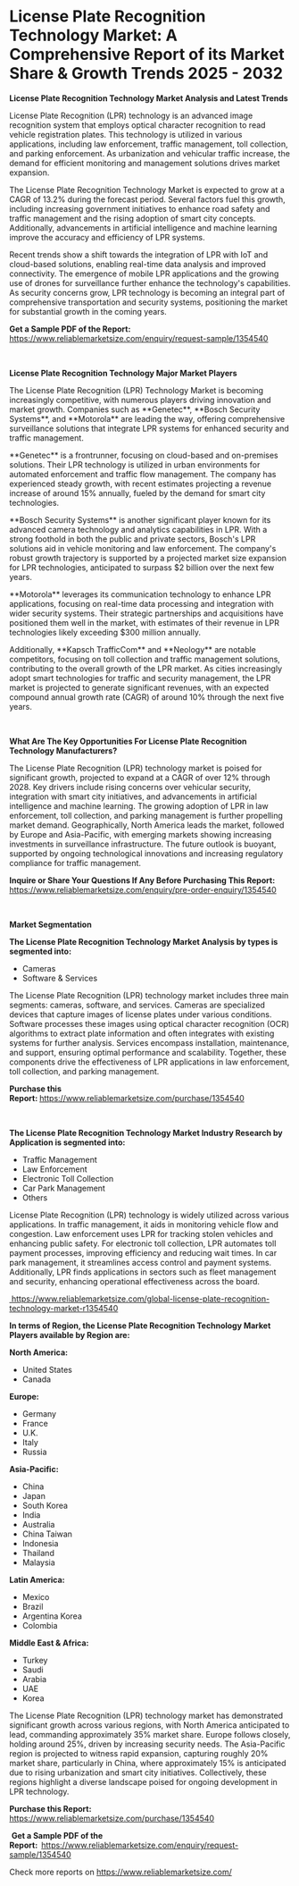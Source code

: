 <p><h1>License Plate Recognition Technology Market: A Comprehensive Report of its Market Share & Growth Trends 2025 - 2032</h1></p><p><strong>License Plate Recognition Technology Market Analysis and Latest Trends</strong></p>
<p><p>License Plate Recognition (LPR) technology is an advanced image recognition system that employs optical character recognition to read vehicle registration plates. This technology is utilized in various applications, including law enforcement, traffic management, toll collection, and parking enforcement. As urbanization and vehicular traffic increase, the demand for efficient monitoring and management solutions drives market expansion.</p><p>The License Plate Recognition Technology Market is expected to grow at a CAGR of 13.2% during the forecast period. Several factors fuel this growth, including increasing government initiatives to enhance road safety and traffic management and the rising adoption of smart city concepts. Additionally, advancements in artificial intelligence and machine learning improve the accuracy and efficiency of LPR systems.</p><p>Recent trends show a shift towards the integration of LPR with IoT and cloud-based solutions, enabling real-time data analysis and improved connectivity. The emergence of mobile LPR applications and the growing use of drones for surveillance further enhance the technology's capabilities. As security concerns grow, LPR technology is becoming an integral part of comprehensive transportation and security systems, positioning the market for substantial growth in the coming years.</p></p>
<p><strong>Get a Sample PDF of the Report:&nbsp;</strong> <a href="https://www.reliablemarketsize.com/enquiry/request-sample/1354540?utm_campaign=3076&utm_medium=2&utm_source=Github&utm_content=ia&utm_term=11032025&utm_id=license-plate-recognition-technology">https://www.reliablemarketsize.com/enquiry/request-sample/1354540</a></p>
<p>&nbsp;</p>
<p><strong>License Plate Recognition Technology Major Market Players</strong></p>
<p><p>The License Plate Recognition (LPR) Technology Market is becoming increasingly competitive, with numerous players driving innovation and market growth. Companies such as **Genetec**, **Bosch Security Systems**, and **Motorola** are leading the way, offering comprehensive surveillance solutions that integrate LPR systems for enhanced security and traffic management.</p><p>**Genetec** is a frontrunner, focusing on cloud-based and on-premises solutions. Their LPR technology is utilized in urban environments for automated enforcement and traffic flow management. The company has experienced steady growth, with recent estimates projecting a revenue increase of around 15% annually, fueled by the demand for smart city technologies.</p><p>**Bosch Security Systems** is another significant player known for its advanced camera technology and analytics capabilities in LPR. With a strong foothold in both the public and private sectors, Bosch's LPR solutions aid in vehicle monitoring and law enforcement. The company's robust growth trajectory is supported by a projected market size expansion for LPR technologies, anticipated to surpass $2 billion over the next few years.</p><p>**Motorola** leverages its communication technology to enhance LPR applications, focusing on real-time data processing and integration with wider security systems. Their strategic partnerships and acquisitions have positioned them well in the market, with estimates of their revenue in LPR technologies likely exceeding $300 million annually.</p><p>Additionally, **Kapsch TrafficCom** and **Neology** are notable competitors, focusing on toll collection and traffic management solutions, contributing to the overall growth of the LPR market. As cities increasingly adopt smart technologies for traffic and security management, the LPR market is projected to generate significant revenues, with an expected compound annual growth rate (CAGR) of around 10% through the next five years.</p></p>
<p>&nbsp;</p>
<p><strong>What Are The Key Opportunities For License Plate Recognition Technology Manufacturers?</strong></p>
<p><p>The License Plate Recognition (LPR) technology market is poised for significant growth, projected to expand at a CAGR of over 12% through 2028. Key drivers include rising concerns over vehicular security, integration with smart city initiatives, and advancements in artificial intelligence and machine learning. The growing adoption of LPR in law enforcement, toll collection, and parking management is further propelling market demand. Geographically, North America leads the market, followed by Europe and Asia-Pacific, with emerging markets showing increasing investments in surveillance infrastructure. The future outlook is buoyant, supported by ongoing technological innovations and increasing regulatory compliance for traffic management.</p></p>
<p><strong>Inquire or Share Your Questions If Any Before Purchasing This Report:</strong> <a href="https://www.reliablemarketsize.com/enquiry/pre-order-enquiry/1354540?utm_campaign=3076&utm_medium=2&utm_source=Github&utm_content=ia&utm_term=11032025&utm_id=license-plate-recognition-technology">https://www.reliablemarketsize.com/enquiry/pre-order-enquiry/1354540</a></p>
<p>&nbsp;</p>
<p><strong>Market Segmentation</strong></p>
<p><strong>The License Plate Recognition Technology Market Analysis by types is segmented into:</strong></p>
<p><ul><li>Cameras</li><li>Software & Services</li></ul></p>
<p><p>The License Plate Recognition (LPR) technology market includes three main segments: cameras, software, and services. Cameras are specialized devices that capture images of license plates under various conditions. Software processes these images using optical character recognition (OCR) algorithms to extract plate information and often integrates with existing systems for further analysis. Services encompass installation, maintenance, and support, ensuring optimal performance and scalability. Together, these components drive the effectiveness of LPR applications in law enforcement, toll collection, and parking management.</p></p>
<p><strong>Purchase this Report:&nbsp;</strong><a href="https://www.reliablemarketsize.com/purchase/1354540?utm_campaign=3076&utm_medium=2&utm_source=Github&utm_content=ia&utm_term=11032025&utm_id=license-plate-recognition-technology">https://www.reliablemarketsize.com/purchase/1354540</a></p>
<p>&nbsp;</p>
<p><strong>The License Plate Recognition Technology Market Industry Research by Application is segmented into:</strong></p>
<p><ul><li>Traffic Management</li><li>Law Enforcement</li><li>Electronic Toll Collection</li><li>Car Park Management</li><li>Others</li></ul></p>
<p><p>License Plate Recognition (LPR) technology is widely utilized across various applications. In traffic management, it aids in monitoring vehicle flow and congestion. Law enforcement uses LPR for tracking stolen vehicles and enhancing public safety. For electronic toll collection, LPR automates toll payment processes, improving efficiency and reducing wait times. In car park management, it streamlines access control and payment systems. Additionally, LPR finds applications in sectors such as fleet management and security, enhancing operational effectiveness across the board.</p></p>
<p><a href="https://www.reliablemarketsize.com/global-license-plate-recognition-technology-market-r1354540?utm_campaign=3076&utm_medium=2&utm_source=Github&utm_content=ia&utm_term=11032025&utm_id=license-plate-recognition-technology">&nbsp;https://www.reliablemarketsize.com/global-license-plate-recognition-technology-market-r1354540</a></p>
<p><strong>In terms of Region, the License Plate Recognition Technology Market Players available by Region are:</strong></p>
<p>
    <p> <strong> North America: </strong>
        <ul>
            <li>United States</li>
            <li>Canada</li>
        </ul>
        </p> 
    <p> <strong> Europe: </strong>
        <ul>
            <li>Germany</li>
            <li>France</li>
            <li>U.K.</li>
            <li>Italy</li>
            <li>Russia</li>
        </ul>
        </p> 
    <p> <strong> Asia-Pacific: </strong>
        <ul>
            <li>China</li>
            <li>Japan</li>
            <li>South Korea</li>
            <li>India</li>
            <li>Australia</li>
            <li>China Taiwan</li>
            <li>Indonesia</li>
            <li>Thailand</li>
            <li>Malaysia</li>
        </ul>
        </p> 
    <p> <strong> Latin America: </strong>
        <ul>
            <li>Mexico</li>
            <li>Brazil</li>
            <li>Argentina Korea</li>
            <li>Colombia</li>
        </ul>
        </p> 
    <p> <strong> Middle East & Africa: </strong>
        <ul>
            <li>Turkey</li>
            <li>Saudi</li>
            <li>Arabia</li>
            <li>UAE</li>
            <li>Korea</li>
        </ul>
    </p>
    </p>
<p><p>The License Plate Recognition (LPR) technology market has demonstrated significant growth across various regions, with North America anticipated to lead, commanding approximately 35% market share. Europe follows closely, holding around 25%, driven by increasing security needs. The Asia-Pacific region is projected to witness rapid expansion, capturing roughly 20% market share, particularly in China, where approximately 15% is anticipated due to rising urbanization and smart city initiatives. Collectively, these regions highlight a diverse landscape poised for ongoing development in LPR technology.</p></p>
<p><strong>Purchase this Report: </strong><a href="https://www.reliablemarketsize.com/purchase/1354540?utm_campaign=3076&utm_medium=2&utm_source=Github&utm_content=ia&utm_term=11032025&utm_id=license-plate-recognition-technology">https://www.reliablemarketsize.com/purchase/1354540</a></p>
<p>&nbsp;<strong>Get a Sample PDF of the Report:&nbsp;&nbsp;</strong><a href="https://www.reliablemarketsize.com/enquiry/request-sample/1354540?utm_campaign=3076&utm_medium=2&utm_source=Github&utm_content=ia&utm_term=11032025&utm_id=license-plate-recognition-technology">https://www.reliablemarketsize.com/enquiry/request-sample/1354540</a></p>
<p><strong></strong></p>
<p>Check more reports on <a href="https://www.reliablemarketsize.com/?utm_campaign=3076&utm_medium=2&utm_source=Github&utm_content=ia&utm_term=11032025&utm_id=license-plate-recognition-technology">https://www.reliablemarketsize.com/</a></p>
